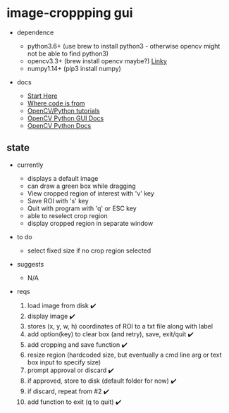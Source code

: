 # image-croppping gui

  * dependence
    - python3.6+ (use brew to install python3 - otherwise opencv might not be able to find python3)
    - opencv3.3+ (brew install opencv maybe?) [Linky](https://www.pyimagesearch.com/2016/12/19/install-opencv-3-on-macos-with-homebrew-the-easy-way/)
    - numpy1.14+ (pip3 install numpy)

  * docs
    - [Start Here](https://docs.opencv.org/3.4.1/dc/d4d/tutorial_py_table_of_contents_gui.html "Start with this")
    - [Where code is from](https://docs.opencv.org/3.4.1/db/d5b/tutorial_py_mouse_handling.html)
    - [OpenCV/Python tutorials](https://docs.opencv.org/3.4.1/d6/d00/tutorial_py_root.html "Really good")
    - [OpenCV Python GUI Docs](https://docs.opencv.org/3.4.1/d7/dfc/group__highgui.html)
    - [OpenCV Python Docs](https://docs.opencv.org/3.4.1/index.html)

## state

  * currently
    - displays a default image
    - can draw a green box while dragging
    - View cropped region of interest with 'v' key
    - Save ROI with 's' key
    - Quit with program with 'q' or ESC key
    - able to reselect crop region
    - display cropped region in separate window

  * to do
    - select fixed size if no crop region selected

  * suggests
    - N/A

  * reqs
    1. load image from disk :heavy_check_mark:
    2. display image :heavy_check_mark:
    3. stores (x, y, w, h) coordinates of ROI to a txt file along with label
    4. add option(key) to clear box (and retry), save, exit/quit :heavy_check_mark:
    5. add cropping and save function :heavy_check_mark:
    6. resize region (hardcoded size, but eventually a cmd line arg or text box input to specify size)
    7. prompt approval or discard :heavy_check_mark:
    8. if approved, store to disk (default folder for now) :heavy_check_mark:
    9. if discard, repeat from #2 :heavy_check_mark:
    10. add function to exit (q to quit) :heavy_check_mark: